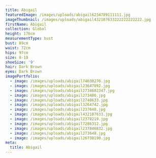 ```yaml
---
title: Abigail
featuredImage: /images/uploads/abigail6234789111111.jpg
imageThumbnail: /images/uploads/abigail432187633222222222222.jpg
firstName: Abigail
collection: Global
height: 176cm
measurementType: bust
bust: 89cm
waist: 72cm
hips: 97cm
size: 8-10
shoeSize: '9'
hair: Dark Brown
eyes: Dark Brown
imagePortfolio:
  - image: /images/uploads/abigail74638276.jpg
  - image: /images/uploads/abigail23647892.jpg
  - image: /images/uploads/abigail2734682347.jpg
  - image: /images/uploads/abigail273486.jpg
  - image: /images/uploads/abigail2748633.jpg
  - image: /images/uploads/abigail3264742.jpg
  - image: /images/uploads/abigail237648.jpg
  - image: /images/uploads/abigail432187633.jpg
  - image: /images/uploads/abigail2378219.jpg
  - image: /images/uploads/abigail7286312.jpg
  - image: /images/uploads/abigail237846832.jpg
  - image: /images/uploads/abigail273648.jpg
  - image: /images/uploads/abigail26738190.jpg
meta:
  title: Abigail
---
```


